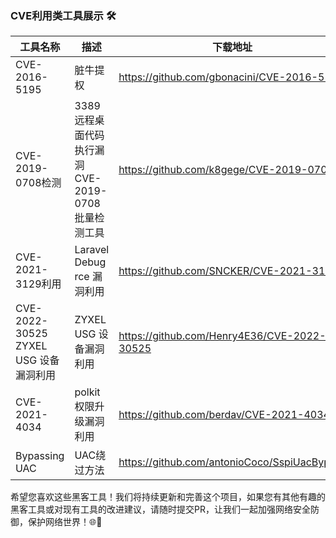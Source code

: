 ### CVE利用类工具展示 🛠️

| 工具名称                            | 描述                                | 下载地址                                                                                                     |
|---------------------------------|-----------------------------------|----------------------------------------------------------------------------------------------------------|
|CVE-2016-5195| 脏牛提权                              |https://github.com/gbonacini/CVE-2016-5195|
| CVE-2019-0708检测                 | 3389远程桌面代码执行漏洞CVE-2019-0708批量检测工具 |https://github.com/k8gege/CVE-2019-0708|
| CVE-2021-3129利用                 | Laravel Debug rce 漏洞利用            |https://github.com/SNCKER/CVE-2021-3129|
| CVE-2022-30525 ZYXEL USG 设备漏洞利用 | ZYXEL USG 设备漏洞利用                  |https://github.com/Henry4E36/CVE-2022-30525|
|CVE-2021-4034| polkit 权限升级漏洞利用                   |https://github.com/berdav/CVE-2021-4034|
|Bypassing UAC| UAC绕过方法                           |https://github.com/antonioCoco/SspiUacBypass|

希望您喜欢这些黑客工具！我们将持续更新和完善这个项目，如果您有其他有趣的黑客工具或对现有工具的改进建议，请随时提交PR，让我们一起加强网络安全防御，保护网络世界！🌐💪
